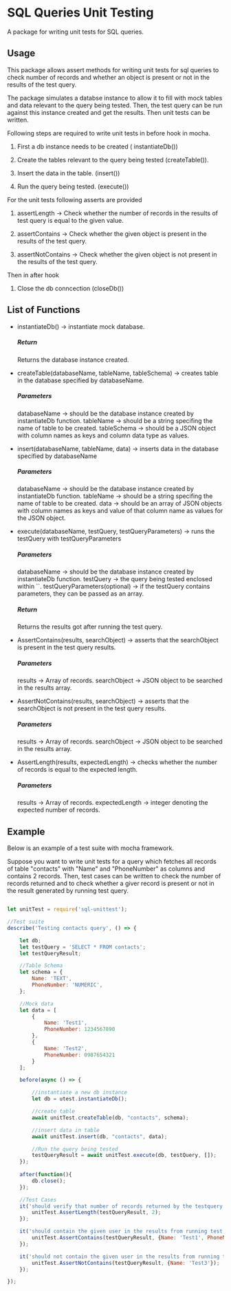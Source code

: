 # SQL Queries Unit Testing

A package for writing unit tests for SQL queries.

## Usage

This package allows assert methods for writing unit tests for sql queries to check number of records and whether an object is present or not in the results of the test query.

The package simulates a databse instance to allow it to fill with mock tables and data relevant to the query being tested. 
Then, the test query can be run against this instance created and get the results.
Then unit tests can be written.

Following steps are required to write unit tests in before hook in mocha.
1) First a db instance needs to be created ( instantiateDb())

2) Create the tables relevant to the query being tested (createTable()).

3) Insert the data in the table. (insert())

4) Run the query being tested. (execute())

For the unit tests following asserts are provided
1) assertLength -> Check whether the number of records in the results of test query is equal to the given value.

2) assertContains -> Check whether the given object is present in the results of the test query.

3) assertNotContains -> Check whether the given object is not present in the results of the test query.

Then in after hook
1) Close the db conncection (closeDb())


## List of Functions

* instantiateDb() -> instantiate mock database.

  #####    Return
     Returns the database instance created.

* createTable(databaseName, tableName, tableSchema) -> creates table in the database specified by databaseName. 

  #####    Parameters
     databaseName -> should be the database instance created by instantiateDb function.
     tableName -> should be a string specifing the name of table to be created.
     tableSchema -> should be a JSON object with column names as keys and column data type as values.

* insert(databaseName, tableName, data) -> inserts data in the database specified by databaseName

  #####    Parameters
     databaseName -> should be the database instance created by instantiateDb function.
     tableName -> should be a string specifing the name of table to be created.
     data -> should be an array of JSON objects with column names as keys and value of that column name as values for the JSON object.

* execute(databaseName, testQuery, testQueryParameters) -> runs the testQuery with testQueryParameters

  #####    Parameters
     databaseName -> should be the database instance created by instantiateDb function.
     testQuery -> the query being tested enclosed within ``.
     testQueryParameters(optional) -> if the testQuery contains parameters, they can be passed as an array.

  #####    Return
     Returns the results got after running the test query.

* AssertContains(results, searchObject) -> asserts that the searchObject is present in the test query results.

  #####    Parameters
     results -> Array of records.
     searchObject -> JSON object to be searched in the results array.

* AssertNotContains(results, searchObject) -> asserts that the searchObject is not present in the test query results.

  #####    Parameters
     results -> Array of records.
     searchObject -> JSON object to be searched in the results array.

* AssertLength(results, expectedLength) -> checks whether the number of records is equal to the expected length.

  #####    Parameters
     results -> Array of records.
     expectedLength -> integer denoting the expected number of records.
  
## Example

Below is an example of a test suite with mocha framework.

Suppose you want to write unit tests for a query which fetches all records of table "contacts" with "Name" and "PhoneNumber" as columns and contains 2 records.
Then, test cases can be written to check the number of records returned and to check whether a giver record is present or not in the result generated by running test query.

``` js

let unitTest = require('sql-unittest');

//Test suite
describe('Testing contacts query', () => {

    let db;
    let testQuery = 'SELECT * FROM contacts';
    let testQueryResult;

    //Table Schema
    let schema = {
        Name: 'TEXT',
        PhoneNumber: 'NUMERIC', 
    };

    //Mock data
    let data = [
        {
            Name: 'Test1',
            PhoneNumber: 1234567890
        },
        {
            Name: 'Test2',
            PhoneNumber: 0987654321
        }
    ];

    before(async () => {  

        //instantiate a new db instance
        let db = utest.instantiateDb();

        //create table
        await unitTest.createTable(db, "contacts", schema);

        //insert data in table
        await unitTest.insert(db, "contacts", data);

        //Run the query being tested
        testQueryResult = await unitTest.execute(db, testQuery, []);
    });
    
    after(function(){
        db.close();
    });

    //Test Cases
    it('should verify that number of records returned by the testquery is 2', async() => {
        unitTest.AssertLength(testQueryResult, 2);    
    });

    it('should contain the given user in the results from running test query', async() => {
        unitTest.AssertContains(testQueryResult, {Name: 'Test1', PhoneNumber: 1234567890});    
    });

    it('should not contain the given user in the results from running test query', async() => {
        unitTest.AssertNotContains(testQueryResult, {Name: 'Test3'});    
    });

});

```




